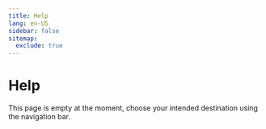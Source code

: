 ```yaml
---
title: Help
lang: en-US
sidebar: false
sitemap:
  exclude: true
---
```


# Help

This page is empty at the moment, choose your intended destination using the navigation bar.
